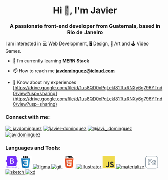 

<h1 align="center">Hi 👋, I'm Javier</h1>
<h3 align="center">A passionate front-end developer from Guatemala, based in Rio de Janeiro</h3>

I am interested in 💻 Web Development, 🖥 Design, 🎨 Art and 🕹 Video Games.


- 🌱 I’m currently learning **MERN Stack**

- 📫 How to reach me **javdominguez@icloud.com**

- 📄 Know about my experiences [https://drive.google.com/file/d/1us8QD0xPqLekI81TtuRNXy6g796YTnd0/view?usp=sharing](https://drive.google.com/file/d/1us8QD0xPqLekI81TtuRNXy6g796YTnd0/view?usp=sharing)

<h3 align="left">Connect with me:</h3>
<p align="left">
<a href="https://twitter.com/_javdominguez" target="blank"><img align="center" src="https://cdn.jsdelivr.net/npm/simple-icons@3.0.1/icons/twitter.svg" alt="_javdominguez" height="30" width="40" /></a>
<a href="https://linkedin.com/in/fjavier-dominguez" target="blank"><img align="center" src="https://cdn.jsdelivr.net/npm/simple-icons@3.0.1/icons/linkedin.svg" alt="fjavier-dominguez" height="30" width="40" /></a>
<a href="https://instagram.com/@javi._.dominguez" target="blank"><img align="center" src="https://cdn.jsdelivr.net/npm/simple-icons@3.0.1/icons/instagram.svg" alt="@javi._.dominguez" height="30" width="40" /></a>
<a href="https://www.behance.net/javidominguez" target="blank"><img align="center" src="https://cdn.jsdelivr.net/npm/simple-icons@3.0.1/icons/behance.svg" alt="javidominguez" height="30" width="40" /></a>
</p>

<h3 align="left">Languages and Tools:</h3>
<p align="left"> <a href="https://getbootstrap.com" target="_blank"> <img src="https://raw.githubusercontent.com/devicons/devicon/master/icons/bootstrap/bootstrap-plain-wordmark.svg" alt="bootstrap" width="40" height="40"/> </a> <a href="https://www.w3schools.com/css/" target="_blank"> <img src="https://raw.githubusercontent.com/devicons/devicon/master/icons/css3/css3-original-wordmark.svg" alt="css3" width="40" height="40"/> </a> <a href="https://www.figma.com/" target="_blank"> <img src="https://www.vectorlogo.zone/logos/figma/figma-icon.svg" alt="figma" width="40" height="40"/> </a> <a href="https://git-scm.com/" target="_blank"> <img src="https://www.vectorlogo.zone/logos/git-scm/git-scm-icon.svg" alt="git" width="40" height="40"/> </a> <a href="https://www.w3.org/html/" target="_blank"> <img src="https://raw.githubusercontent.com/devicons/devicon/master/icons/html5/html5-original-wordmark.svg" alt="html5" width="40" height="40"/> </a> <a href="https://www.adobe.com/in/products/illustrator.html" target="_blank"> <img src="https://www.vectorlogo.zone/logos/adobe_illustrator/adobe_illustrator-icon.svg" alt="illustrator" width="40" height="40"/> </a> <a href="https://developer.mozilla.org/en-US/docs/Web/JavaScript" target="_blank"> <img src="https://raw.githubusercontent.com/devicons/devicon/master/icons/javascript/javascript-original.svg" alt="javascript" width="40" height="40"/> </a> <a href="https://materializecss.com/" target="_blank"> <img src="https://raw.githubusercontent.com/prplx/svg-logos/5585531d45d294869c4eaab4d7cf2e9c167710a9/svg/materialize.svg" alt="materialize" width="40" height="40"/> </a> <a href="https://www.photoshop.com/en" target="_blank"> <img src="https://raw.githubusercontent.com/devicons/devicon/master/icons/photoshop/photoshop-line.svg" alt="photoshop" width="40" height="40"/> </a> <a href="https://www.sketch.com/" target="_blank"> <img src="https://www.vectorlogo.zone/logos/sketchapp/sketchapp-icon.svg" alt="sketch" width="40" height="40"/> </a> <a href="https://www.adobe.com/products/xd.html" target="_blank"> <img src="https://cdn.worldvectorlogo.com/logos/adobe-xd.svg" alt="xd" width="40" height="40"/> </a> </p>

